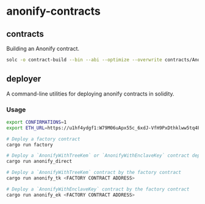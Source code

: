 # anonify-contracts

## contracts

Building an Anonify contract.

```bash
solc -o contract-build --bin --abi --optimize --overwrite contracts/AnonifyWithTreeKem.sol contracts/AnonifyWithEnclaveKey.sol contracts/Factory.sol
```

## deployer

A command-line utilities for deploying anonify contracts in solidity.

### Usage

```bash
export CONFIRMATIONS=1
export ETH_URL=https://u1hf4ydgf1:W79M06uApx55c_6xdJ-VfH9PxDthklww5tq4Psj3kFk@u1b7qg6u7m-u1wjgac2in-rpc.us1-azure.kaleido.io
```

```bash
# Deploy a factory contract
cargo run factory

# Deploy a `AnonifyWithTreeKem` or `AnonifyWithEnclaveKey` contract depending on `ANONIFY_ABI_PATH` and `ANONIFY_BIN_PATH` environment variables directly
cargo run anonify_direct

# Deploy a `AnonifyWithTreeKem` contract by the factory contract
cargo run anonify_tk <FACTORY CONTRACT ADDRESS>

# Deploy a `AnonifyWithEnclaveKey` contract by the factory contract
cargo run anonify_ek <FACTORY CONTRACT ADDRESS>
```
